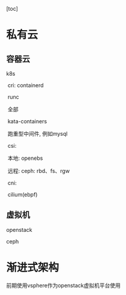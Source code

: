 [toc]

# 私有云

## 容器云

k8s

​	cri: containerd

​		runc

​			全部

​		kata-containers

​			跑重型中间件, 例如mysql

​	csi:

​		本地: openebs

​		远程: ceph: rbd、fs、rgw

​	cni:

​		cilium(ebpf)

## 虚拟机

openstack

ceph



# 渐进式架构

前期使用vsphere作为openstack虚拟机平台使用